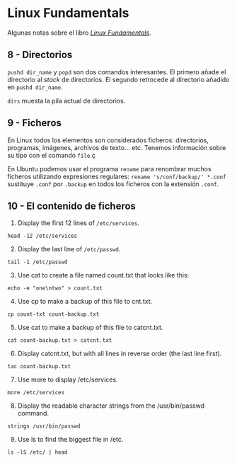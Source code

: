 # Linux Fundamentals

Algunas notas sobre el libro [_Linux Fundamentals_](http://linux-training.be/files/books/LinuxFun.pdf).

## 8 - Directorios

`pushd dir_name` y `popd` son dos comandos interesantes. El primero añade el directorio al _stack_ de directorios. El segundo retrocede al directorio añadido en `pushd dir_name`.

`dirs` muesta la pila actual de directorios.

## 9 - Ficheros

En Linux todos los elementos son considerados ficheros: directorios, programas, imágenes, archivos de texto... etc.
Tenemos información sobre su tipo con el comando `file`.ç

En Ubuntu podemos usar el programa `rename` para renombrar muchos ficheros utilizando expresiones regulares: `rename 's/conf/backup/' *.conf` sustituye `.conf` por `.backup` en todos los ficheros con la extensión `.conf`.

## 10 - El contenido de ficheros

1. Display the first 12 lines of `/etc/services`.

`head -12 /etc/services`

2. Display the last line of `/etc/passwd`.

`tail -1 /etc/passwd`

3. Use cat to create a file named count.txt that looks like this:

`echo -e "one\ntwo" > count.txt`

4. Use cp to make a backup of this file to cnt.txt.

`cp count-txt count-backup.txt`

5. Use cat to make a backup of this file to catcnt.txt.

`cat count-backup.txt > catcnt.txt`

6. Display catcnt.txt, but with all lines in reverse order (the last line first).

`tac count-backup.txt`

7. Use more to display /etc/services.

`more /etc/services`

8. Display the readable character strings from the /usr/bin/passwd command.

`strings /usr/bin/passwd`

9. Use ls to find the biggest file in /etc.

`ls -lS /etc/ | head`